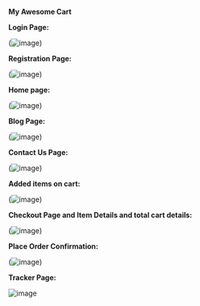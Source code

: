 **My Awesome Cart**


**Login Page:**

(![image](https://github.com/user-attachments/assets/c4ac1d52-395b-4dc2-805c-12f6caa974fd))


**Registration Page:**

(![image](https://github.com/user-attachments/assets/7684e6a4-4337-4895-b213-3136a57780aa))


**Home page:**

(![image](https://github.com/user-attachments/assets/fe6cd62c-62cf-4974-aa8a-7b5b8c6cf711))


**Blog Page:**

(![image](https://github.com/user-attachments/assets/8c56d6ff-e3f0-4ea2-9134-b0ca3422a3c5))


**Contact Us Page:**

(![image](https://github.com/user-attachments/assets/1ccea4ba-cb60-42e4-8cfa-8f4ee342343a))


**Added items on cart:**

(![image](https://github.com/user-attachments/assets/4ef20aae-0478-42d3-959a-266ce41bb736))


**Checkout Page and Item Details and total cart details:**

(![image](https://github.com/user-attachments/assets/1656d9fe-a5c0-403e-86a1-1ff348989f26))


**Place Order Confirmation:**

(![image](https://github.com/user-attachments/assets/db1f005c-7d5c-4c4a-b0d0-0b1eb41c20f1))


**Tracker Page:**

![image](https://github.com/user-attachments/assets/1bfb33d6-f669-4916-aa5c-bd0e6e9fd2f6)
